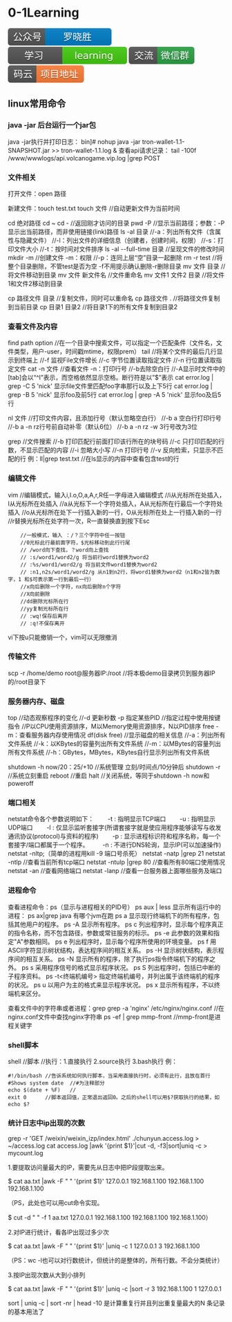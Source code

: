 # 0-1Learning

![alt text](../static/common/svg/luoxiaosheng.svg "公众号")
![alt text](../static/common/svg/luoxiaosheng_learning.svg "学习")
![alt text](../static/common/svg/luoxiaosheng_wechat.svg "微信")
![alt text](../static/common/svg/luoxiaosheng_gitee.svg "码云")

## linux常用命令

### java -jar 后台运行一个jar包
java -jar执行并打印日志：
bin]# nohup java -jar tron-wallet-1.1-SNAPSHOT.jar >> tron-wallet-1.1.log &
查看api请求记录：
tail -100f /www/wwwlogs/api.volcanogame.vip.log  |grep POST

### 文件相关
打开文件：open 路径

新建文件：touch test.txt
touch 文件	//自动更新文件为当前时间

cd 绝对路径
cd ~
cd -		//返回刚才访问的目录
pwd -P		//显示当前路径；参数：-P显示出当前路径，而非使用链接(link)路径
ls -al 目录	//-a：列出所有文件（含属性与隐藏文件） 
		//-l：列出文件的详细信息（创建者，创建时间，权限）
		//-s：打印文件大小
		//-t：按时间对文件排序
ls -al --full-time 目录	//呈现文件的修改时间
mkdir -m	//创建文件 -m：权限
		//-p：连同上层“空”目录一起删除
rm -r test	//将整个目录删除，不管test是否为空 -f不用提示确认删除-r删除目录
   mv 文件 目录	//将文件移动到目录
   mv 文件 新文件名	//文件重命名
   mv 文件1 文件2 目录	//将文件1和文件2移动到目录

cp 路径文件 目录	//复制文件，同时可以重命名
cp 路径文件 .	//将路径文件复制到当前目录
cp 目录1 目录2	//将目录1下的所有文件复制到目录2


### 查看文件及内容
find path option	//在一个目录中搜索文件，可以指定一个匹配条件（文件名，文件类型，用户-user，时间戳mtime，权限prem）
tail 		//将某个文件的最后几行显示到终端上
		//-f 监视File文件增长
		//-c 字节位置读取指定文件
        //-n 行位置读取指定文件
cat -n 文件	//查看文件 -n：打印行号
		//-b去除空白行
		//-A显示时文件中的[tab]会以“^I”表示，而空格依然显示空格。断行符是以”$”表示
cat error.log | grep -C 5 'nick' 显示file文件里匹配foo字串那行以及上下5行
cat error.log | grep -B 5 'nick' 显示foo及前5行
cat error.log | grep -A 5 'nick' 显示foo及后5行

nl 文件		//打印文件内容，且添加行号（默认忽略空白行）
		//-b a 空白行打印行号
		//-b a -n rz行号前自动补零（默认6位）
        //-b a -n rz -w 3行号改为3位
        
grep		//文件搜索
		//-b 打印匹配行前面打印该行所在的块号码
		//-c 只打印匹配的行数，不显示匹配的内容
		//-i 忽略大小写
		//-n 打印行号
		//-v 反向检索，只显示不匹配的行
例：ll|grep test.txt	//在ls显示的内容中查看包含test的行

### 编辑文件
vim		//编辑模式，输入i,I.o,O,a,A,r,R任一字母进入编辑模式
		//i从光标所在处插入，I从光标所在处插入
		//a从光标下一个字符处插入，A从光标所在行最后一个字符处插入
		//o从光标所在处下一行插入新的一行，O从光标所在处上一行插入新的一行
		//r替换光标所在处字符一次，R一直替换直到按下Esc

		//一般模式，输入 ：/？三个字符中任一按钮
		//0光标此行最前面字符，$光标移动到此行行尾
		// /word向下查找，？word向上查找
		// :s/word1/word2/g 将当前行word1替换为word2
		// :%s/word1/word2/g 将当前文件word1替换为word2
		// :n1,n2s/word1/word2/g 从n1到n2行，将word1替换为word2（n1和n2皆为数字，1 和$可表示第一行到最后一行）
		//x向后删除一个字符，nx向后删除n个字符
		//X向前删除	
		//dd删除光标所在行
		//yy复制光标所在行
		// :wq!保存后离开
		// :q!不保存离开
vi下按u只能撤销一个，vim可以无限撤消
        
### 传输文件
scp -r /home/demo root@服务器IP:/root	//将本极demo目录拷贝到服务器IP的/root目录下

### 服务器内存、磁盘
top		//动态观察程序的变化
		//-d 更新秒数 -p 指定某些PID
		//指定过程中使用按键指令
        //P以CPU使用资源排序，M以Memory使用资源排序，N以PID排序
free -m：查看服务器内存使用情况
df(disk free)	//显示磁盘的相关信息
		//-a：列出所有文件系统
		//-k：以KBytes的容量列出所有文件系统
		//-m：以MBytes的容量列出所有文件系统
        //-h：GBytes，MBytes，KBytes自行显示列出所有文件系统
        
shutdown -h now/20：25/+10	//系统管理 立刻/时间点/10分钟后
shutdown -r	//系统立刻重启
reboot		//重启
halt		//关闭系统，等同于shutdown -h now和poweroff

### 端口相关
netstat命令各个参数说明如下：
　　-t : 指明显示TCP端口
　　-u : 指明显示UDP端口
　　-l : 仅显示监听套接字(所谓套接字就是使应用程序能够读写与收发通讯协议(protocol)与资料的程序)
　　-p : 显示进程标识符和程序名称，每一个套接字/端口都属于一个程序。
　　-n : 不进行DNS轮询，显示IP(可以加速操作)
netstat -nltp;（简单的进程用kill -9 端口号杀死）
netstat -natp |grep 21
netstat -ntlp //查看当前所有tcp端口
netstat -ntulp |grep 80   //查看所有80端口使用情况
netstat -an 	//查看网络端口 
netstat -lanp	//查看一台服务器上面哪些服务及端口

### 进程命令
查看进程命令：ps（显示与进程相关的PID号）	
ps aux | less  显示所有运行中的进程：
ps ax|grep java  有哪个jvm在跑 
ps a 显示现行终端机下的所有程序，包括其他用户的程序。
ps -A 显示所有程序。
ps c 列出程序时，显示每个程序真正的指令名称，而不包含路径，参数或常驻服务的标示。
ps -e 此参数的效果和指定"A"参数相同。
ps e 列出程序时，显示每个程序所使用的环境变量。
ps f 用ASCII字符显示树状结构，表达程序间的相互关系。
ps -H 显示树状结构，表示程序间的相互关系。
ps -N 显示所有的程序，除了执行ps指令终端机下的程序之外。
ps s 采用程序信号的格式显示程序状况。
ps S 列出程序时，包括已中断的子程序资料。
ps -t<终端机编号> 指定终端机编号，并列出属于该终端机的程序的状况。
ps u 以用户为主的格式来显示程序状况。
ps x 显示所有程序，不以终端机来区分。
    
查看文件中的字符串或者进程：grep
grep -a 'nginx' /etc/nginx/nginx.conf	//在nginx.conf文件中查找nginx字符串
ps -ef | grep mmp-front  //mmp-front是进程关键字

### shell脚本
shell		//脚本
		//执行：1.直接执行 2.source执行 3.bash执行
例：

```
#!/bin/bash	//告诉系统如何执行脚本，当采用直接执行时，必须有此行，且放在首行
#Shows system date	//#为注释部分
echo $(date + %F)	//
exit 0		//脚本返回值，正常退出返回0。之后的shell可以用$?获取执行的结果，如echo $?
```


### 统计日志中ip出现的次数

grep -r 'GET /weixin/weixin_izp/index.html' ./chunyun.access.log > ~/access.log 
cat access.log |awk '{print $1}'|cut -d, -f3|sort|uniq -c > mycount.log    
 
 
1.要提取访问量最大的IP，需要先从日志中把IP段提取出来。 
 
$ cat aa.txt |awk -F " " '{print $1}' 
127.0.0.1 
192.168.1.100 
192.168.1.100 
192.168.1.100 
 
（PS，此处也可以用cut命令实现。 
 
$ cut -d " " -f 1 aa.txt 
127.0.0.1 
192.168.1.100 
192.168.1.100 
192.168.1.100） 
 
2.对IP进行统计，看各IP出现过多少次 
 
$ cat aa.txt |awk -F " " '{print $1}' |uniq -c 
      1 127.0.0.1 
      3 192.168.1.100 
 
（PS：wc -l也可以对行数统计，但统计的是整体的，所有行数。不会分类统计） 
 
3.按IP出现次数从大到小排列 
 
$ cat aa.txt |awk -F " " '{print $1}' |uniq -c |sort -r 
      3 192.168.1.100 
      1 127.0.0.1 
 
 
 sort  | uniq -c | sort -nr | head -10
是计算重复行并且列出重复量最大的N 条记录的基本用法了
